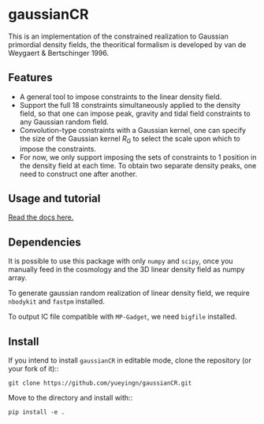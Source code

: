 # gaussianCR

This is an implementation of the constrained realization to Gaussian primordial density fields, the theoritical formalism is developed by van de Weygaert & Bertschinger 1996. 

Features
------------
* A general tool to impose constraints to the linear density field.
* Support the full 18 constraints simultaneously applied to the density field, so that one can impose peak, gravity and tidal field constraints to any Gaussian random field.
* Convolution-type constraints with a Gaussian kernel, one can specify the size of the Gaussian kernel $R_G$ to select the scale upon which to impose the constraints.
* For now, we only support imposing the sets of constraints to 1 position in the density field at each time.  To obtain two separate density peaks, one need to construct one after another. 


Usage and tutorial
------------

[Read the docs here.](https://gaussiancr.readthedocs.io/en/latest/tutorials.html)


Dependencies
------------
It is possible to use this package with only ``numpy`` and ``scipy``, once you manually
feed in the cosmology and the 3D linear density field as numpy array.

To generate gaussian random realization of linear density field, we require
``nbodykit`` and ``fastpm`` installed.

To output IC file compatible with ``MP-Gadget``, we need ``bigfile`` installed.

Install
-----------------
If you intend to install ``gaussianCR`` in editable mode, clone the repository (or your fork of it)::

    git clone https://github.com/yueyingn/gaussianCR.git

Move to the directory and install with::

    pip install -e .
